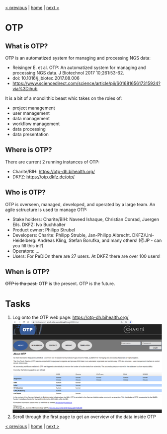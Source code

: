 [< previous](getting-started.md)  |  [home](README.md)  |  [next >](data-management.md) 


# OTP

## What is OTP?

OTP is an automatized system for managing and processing NGS data:
 - Reisinger E. et al. OTP: An automatized system for managing and processing NGS data. J Biotechnol 2017  10;261:53-62.
 - doi: 10.1016/j.jbiotec.2017.08.006
 - https://www.sciencedirect.com/science/article/pii/S0168165617315924?via%3Dihub

It is a bit of a monolithic beast whic takes on the roles of:
- project management
- user management
- data management
- workflow management
- data processing
- data presentation

## Where is OTP?

There are current 2 running instances of OTP:
- Charite/BIH: https://otp-dh.bihealth.org/
- DKFZ: https://otp.dkfz.de/otp/

## Who is OTP?

OTP is overseen, managed, developed, and operated by a large team. An agile sctructure is used to manage OTP:
- Stake holders: Charite/BIH: Naveed Ishaque, Christian Conrad, Juergen Eils. DKFZ: Ivo Buchhalter
- Product owner: Philipp Strubel
- Developers: Charite: Philipp Struble, Jan-Philipp Albrecht. DKFZ/Uni-Heidelberg: Andreas Kling, Stefan Borufka, and many others! (@JP - can you fill this in?)
- Operators: ...
- Users: For PeDiOn there are 27 users. At DKFZ there are over 100 users!

## When is OTP?

 ~~OTP is tha past.~~ OTP is the present. OTP is the future.
 
# Tasks

1. Log onto the OTP web page: https://otp-dh.bihealth.org/
![](otp.png)
2. Scroll through the first page to get an overview of the data inside OTP

 
 [< previous](getting-started.md)  |  [home](README.md)  |  [next >](data-management.md) 
 
